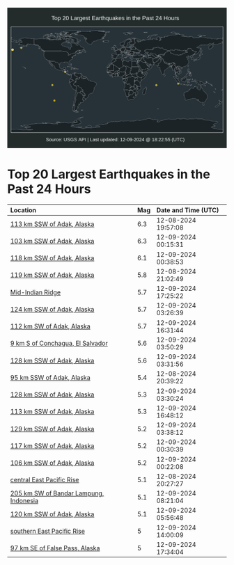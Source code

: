 ![Map](./map.png)

# Top 20 Largest Earthquakes in the Past 24 Hours

| Location | Mag | Date and Time (UTC) |
|:---|:---|:---|
| [113 km SSW of Adak, Alaska](https://earthquake.usgs.gov/earthquakes/eventpage/us7000nx3z) | 6.3 | 12-08-2024 19:57:08 |
| [103 km SSW of Adak, Alaska](https://earthquake.usgs.gov/earthquakes/eventpage/us7000nx5r) | 6.3 | 12-09-2024 00:15:31 |
| [118 km SSW of Adak, Alaska](https://earthquake.usgs.gov/earthquakes/eventpage/us7000nx5z) | 6.1 | 12-09-2024 00:38:53 |
| [119 km SSW of Adak, Alaska](https://earthquake.usgs.gov/earthquakes/eventpage/us7000nx4k) | 5.8 | 12-08-2024 21:02:49 |
| [Mid-Indian Ridge](https://earthquake.usgs.gov/earthquakes/eventpage/us7000nxct) | 5.7 | 12-09-2024 17:25:22 |
| [124 km SSW of Adak, Alaska](https://earthquake.usgs.gov/earthquakes/eventpage/us7000nx6q) | 5.7 | 12-09-2024 03:26:39 |
| [112 km SW of Adak, Alaska](https://earthquake.usgs.gov/earthquakes/eventpage/us7000nxbs) | 5.7 | 12-09-2024 16:31:44 |
| [9 km S of Conchagua, El Salvador](https://earthquake.usgs.gov/earthquakes/eventpage/us7000nx79) | 5.6 | 12-09-2024 03:50:29 |
| [128 km SSW of Adak, Alaska](https://earthquake.usgs.gov/earthquakes/eventpage/us7000nx6s) | 5.6 | 12-09-2024 03:31:56 |
| [95 km SSW of Adak, Alaska](https://earthquake.usgs.gov/earthquakes/eventpage/us7000nx4d) | 5.4 | 12-08-2024 20:39:22 |
| [128 km SSW of Adak, Alaska](https://earthquake.usgs.gov/earthquakes/eventpage/us7000nx6r) | 5.3 | 12-09-2024 03:30:24 |
| [113 km SSW of Adak, Alaska](https://earthquake.usgs.gov/earthquakes/eventpage/us7000nxbz) | 5.3 | 12-09-2024 16:48:12 |
| [129 km SSW of Adak, Alaska](https://earthquake.usgs.gov/earthquakes/eventpage/us7000nx6z) | 5.2 | 12-09-2024 03:38:12 |
| [117 km SSW of Adak, Alaska](https://earthquake.usgs.gov/earthquakes/eventpage/us7000nx5y) | 5.2 | 12-09-2024 00:30:39 |
| [106 km SSW of Adak, Alaska](https://earthquake.usgs.gov/earthquakes/eventpage/us7000nx66) | 5.2 | 12-09-2024 00:22:08 |
| [central East Pacific Rise](https://earthquake.usgs.gov/earthquakes/eventpage/us7000nx4r) | 5.1 | 12-08-2024 20:27:27 |
| [205 km SW of Bandar Lampung, Indonesia](https://earthquake.usgs.gov/earthquakes/eventpage/us7000nx9a) | 5.1 | 12-09-2024 08:21:04 |
| [120 km SSW of Adak, Alaska](https://earthquake.usgs.gov/earthquakes/eventpage/us7000nx85) | 5.1 | 12-09-2024 05:56:48 |
| [southern East Pacific Rise](https://earthquake.usgs.gov/earthquakes/eventpage/us7000nxb7) | 5 | 12-09-2024 14:00:09 |
| [97 km SE of False Pass, Alaska](https://earthquake.usgs.gov/earthquakes/eventpage/us7000nxcu) | 5 | 12-09-2024 17:34:04 |
